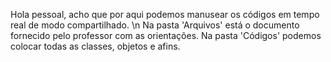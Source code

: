Hola pessoal, acho que por aqui podemos manusear os códigos em tempo real de modo compartilhado. \n
Na pasta 'Arquivos' está o documento fornecido pelo professor com as orientações.
Na pasta 'Códigos' podemos colocar todas as classes, objetos e afins.
